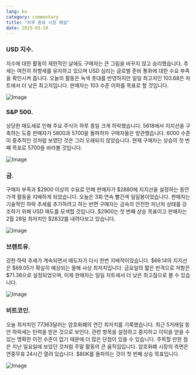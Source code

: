 ```yaml
---
lang: ko
category: commentary
title: "하루 종료 시장 해설"
date: 2025-03-10
---
```


### USD 지수.

지수에 대한 활동이 제한적인 날에도 구매자는 큰 그림을 바꾸지 않고 승리했습니다. 추세는 여전히 하향세를 유지하고 있으며 USD 심리는 글로벌 준비 통화에 대한 수요 부족을 확인시켜 줍니다. 오늘의 활동은 녹색 촛대를 반영하지만 일일 최고치인 103.68은 차트에서 더 낮은 최고치입니다. 판매자는 103 수준 이하를 목표로 할 것입니다.

![Image](https://markleighedu.github.io/img/Mar-2025/10-Mar-2025/usdindex.jpg)

### S&P 500.

상당한 매도세로 인해 주요 주식이 하루 종일 크게 하락했습니다. 5618에서 지지선을 구축하는 도중 판매자가 5800과 5700을 돌파하자 구매자들은 방관했습니다. 6000 수준이 중추적인 것처럼 보였던 것은 그리 오래되지 않았습니다. 현재 구매자는 상승의 첫 번째 목표로 5700을 바라볼 것입니다.

![Image](https://markleighedu.github.io/img/Mar-2025/10-Mar-2025/sp500.jpg)

### 금.

구매자 부족과 $2900 이상의 수요로 인해 판매자가 $2880에 지지선을 설정하는 동안 가격 활동을 지배하게 되었습니다. 오늘은 3회 연속 빨간색 일일봉이었습니다. 판매자는 기술적인 하락 추세를 추가하려고 하는 반면 구매자는 금속의 안전한 피난처 상태를 강조하기 위해 USD 매도를 모색할 것입니다. $2900는 첫 번째 상승 목표이고 판매자는 2월 28일 최저치인 $2832를 내려다보고 있습니다.

![Image](https://markleighedu.github.io/img/Mar-2025/10-Mar-2025/gold.jpg)

### 브렌트유.

강한 하락 추세가 계속되면서 매도자가 다시 한번 지배적이었습니다. $69.14의 지지선은 $69.05가 확실히 예상되는 올해 사상 최저치입니다. 금요일의 짧은 반격으로 저항은 $71.36으로 설정되었으며, 이제 판매자는 일일 차트에서 더 낮은 최고점으로 볼 수 있습니다.

![Image](https://markleighedu.github.io/img/Mar-2025/10-Mar-2025/brentoil.jpg)

### 비트코인.

오늘 최저치인 77363달러는 암호화폐의 연간 최저치를 기록했습니다. 최근 5거래일 동안 하락세는 탄력을 받은 것으로 보인다. 관련 항목을 설정하고 중지하고 이익을 얻을 수 있는 명확한 이전 수준이 없기 때문에 더 많은 단점이 있을 수 있습니다. 주목할 만한 점은 지난 일요일에 보았던 것처럼 주말 활동의 큰 움직임입니다. 암호화폐 시장의 측면은 연중무휴 24시간 열려 있습니다. $80K를 돌파하는 것이 첫 번째 상승 목표입니다.

![Image](https://markleighedu.github.io/img/Mar-2025/10-Mar-2025/bitcoin.jpg)

